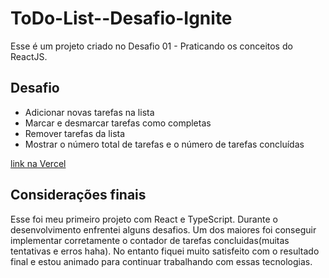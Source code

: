 # ToDo-List--Desafio-Ignite

Esse é um projeto criado no Desafio 01 - Praticando os conceitos do ReactJS.

## Desafio

* Adicionar novas tarefas na lista
* Marcar e desmarcar tarefas como completas
* Remover tarefas da lista
* Mostrar o número total de tarefas e o número de tarefas concluídas

[link na Vercel](https://to-do-list-desafio-ignite.vercel.app/)

## Considerações finais

Esse foi meu primeiro projeto com React e TypeScript. Durante o desenvolvimento enfrentei alguns desafios. Um dos maiores foi conseguir implementar corretamente o contador de tarefas concluidas(muitas tentativas e erros haha). No entanto fiquei muito satisfeito com o resultado final e estou animado para continuar trabalhando com essas tecnologias.

